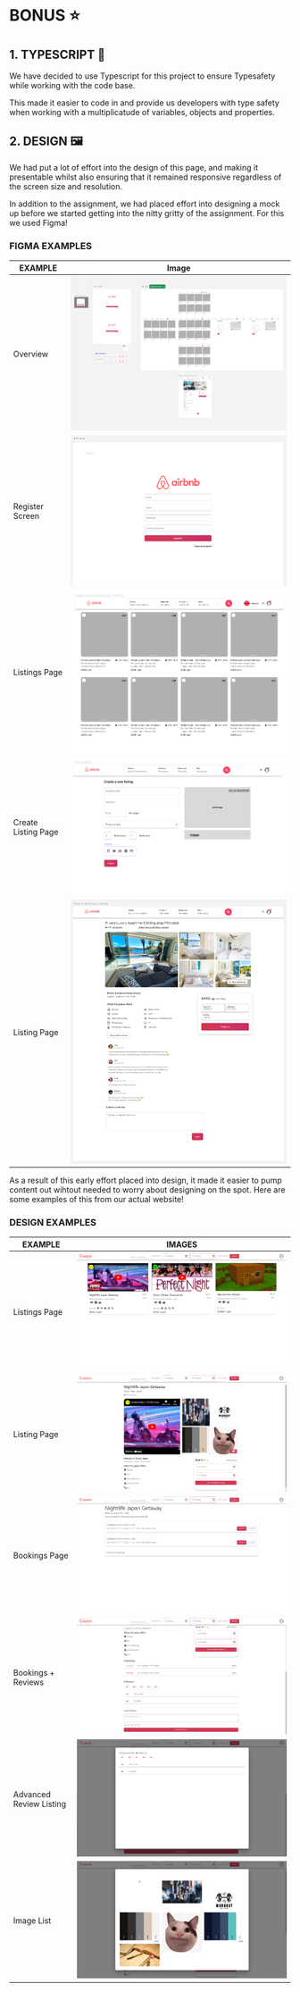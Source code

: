 # BONUS ⭐

## 1. TYPESCRIPT 💖

We have decided to use Typescript for this project to ensure Typesafety while working with the code base.

This made it easier to code in and provide us developers with type safety when working with a multiplicatude of variables, objects and properties.

## 2. DESIGN 🖼️

We had put a lot of effort into the design of this page, and making it presentable whilst also ensuring that it remained responsive regardless of the screen size and resolution.

In addition to the assignment, we had placed effort into designing a mock up before we started getting into the nitty gritty of the assignment. For this we used Figma!

### FIGMA EXAMPLES

| EXAMPLE             | Image                                         |
| ------------------- | --------------------------------------------- |
| Overview            | ![Overview](./mdAssets/figma1.png)            |
| Register Screen     | ![Register Screen](./mdAssets/figma2.png)     |
| Listings Page       | ![Listings Page](./mdAssets/figma3.png)       |
| Create Listing Page | ![Create Listing Page](./mdAssets/figma4.png) |
| Listing Page        | ![Listing Page](./mdAssets/figma5.png)        |

As a result of this early effort placed into design, it made it easier to pump content out wihtout needed to worry about designing on the spot. Here are some examples of this from our actual website!

### DESIGN EXAMPLES

| EXAMPLE                 | IMAGES                                           |
| ----------------------- | ------------------------------------------------ |
| Listings Page           | ![Listings Page](./mdAssets/page1.png)           |
| Listing Page            | ![Listing Page](./mdAssets/page2.png)            |
| Bookings Page           | ![Bookings Page](./mdAssets/page3.png)           |
| Bookings + Reviews      | ![Bookings + Reviews](./mdAssets/page4.png)      |
| Advanced Review Listing | ![Advanced Review Listing](./mdAssets/page5.png) |
| Image List              | ![Image List](./mdAssets/page6.png)              |

